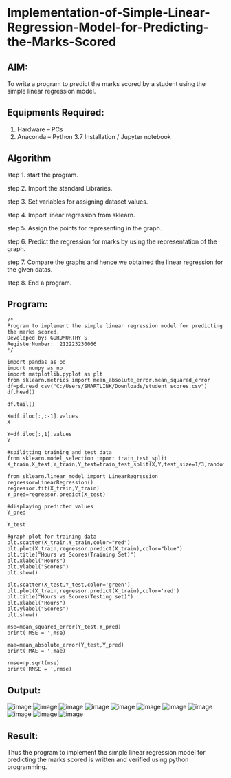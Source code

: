 # Implementation-of-Simple-Linear-Regression-Model-for-Predicting-the-Marks-Scored

## AIM:
To write a program to predict the marks scored by a student using the simple linear regression model.

## Equipments Required:
1. Hardware – PCs
2. Anaconda – Python 3.7 Installation / Jupyter notebook

## Algorithm
step 1. start the program.

step 2. Import the standard Libraries.

step 3. Set variables for assigning dataset values.

step 4. Import linear regression from sklearn.

step 5. Assign the points for representing in the graph.

step 6. Predict the regression for marks by using the representation of the graph.

step 7. Compare the graphs and hence we obtained the linear regression for the given datas.

step 8. End a program.


## Program:
```
/*
Program to implement the simple linear regression model for predicting the marks scored.
Developed by: GURUMURTHY S
RegisterNumber:  212223230066
*/

import pandas as pd
import numpy as np
import matplotlib.pyplot as plt
from sklearn.metrics import mean_absolute_error,mean_squared_error
df=pd.read_csv("C:/Users/SMARTLINK/Downloads/student_scores.csv")
df.head()

df.tail()

X=df.iloc[:,:-1].values
X

Y=df.iloc[:,1].values
Y

#spilitting training and test data
from sklearn.model_selection import train_test_split
X_train,X_test,Y_train,Y_test=train_test_split(X,Y,test_size=1/3,random_state=0)

from sklearn.linear_model import LinearRegression
regressor=LinearRegression()
regressor.fit(X_train,Y_train)
Y_pred=regressor.predict(X_test)

#displaying predicted values
Y_pred

Y_test

#graph plot for training data
plt.scatter(X_train,Y_train,color="red")
plt.plot(X_train,regressor.predict(X_train),color="blue")
plt.title("Hours vs Scores(Training Set)")
plt.xlabel("Hours")
plt.ylabel("Scores")
plt.show()

plt.scatter(X_test,Y_test,color='green')
plt.plot(X_train,regressor.predict(X_train),color='red')
plt.title("Hours vs Scores(Testing set)")
plt.xlabel("Hours")
plt.ylabel("Scores")
plt.show()

mse=mean_squared_error(Y_test,Y_pred)
print('MSE = ',mse)

mae=mean_absolute_error(Y_test,Y_pred)
print('MAE = ',mae)

rmse=np.sqrt(mse)
print('RMSE = ',rmse)
```



## Output:
![image](https://github.com/user-attachments/assets/f8b94176-f7c8-444b-b67b-b1b679af64f7)
![image](https://github.com/user-attachments/assets/a7a3802b-d4b1-48d1-9526-6bc97d784b87)
![image](https://github.com/user-attachments/assets/2ea20f5f-8455-4037-8999-3edada69a9e2)
![image](https://github.com/user-attachments/assets/a2b3f7c0-4e83-47fe-b9f5-82db5b8131c2)
![image](https://github.com/user-attachments/assets/adc5f0d6-c0ba-4cc5-9ce1-3bc13a5faf13)
![image](https://github.com/user-attachments/assets/76da8792-b4dc-47aa-b6f6-34b4630d1980)
![image](https://github.com/user-attachments/assets/b68c688b-35c6-4181-8c87-1dc8fba8f604)
![image](https://github.com/user-attachments/assets/7385981a-dacc-4989-909a-d1012e9599be)
![image](https://github.com/user-attachments/assets/19831476-0423-4764-83af-0d4da74804af)
![image](https://github.com/user-attachments/assets/21aa32c3-29f6-4e10-973b-d13cad4a928b)
![image](https://github.com/user-attachments/assets/92c19276-8378-44d1-8acf-3b5ee00e01da)


## Result:
Thus the program to implement the simple linear regression model for predicting the marks scored is written and verified using python programming.
